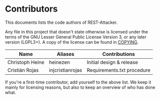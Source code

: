# Contributors

This documents lists the code authors of REST-Attacker.

Any file in this project that doesn't state otherwise is licensed under the terms of the GNU Lesser General Public License Version 3, or any later version (LGPL3+). A copy of the license can be found in [COPYING](/COPYING).

Name                | Aliases               | Contributions
--------------------|-----------------------|---------------------------
Christoph Heine     | heinezen              | Initial design & release
Cristián Rojas      | injcristianrojas      | Requirements.txt procedure

If you're a first-time contributor, add yourself to the above list. We keep it mainly for licensing reasons, but also to keep
an overview of who has done what.
